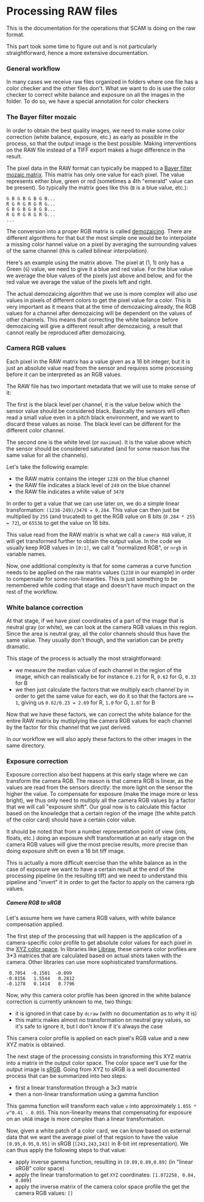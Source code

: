 # Processing RAW files

This is the documentation for the operations that SCAM is doing on the raw format.

This part took some time to figure out and is not particularly straightforward, hence a more extensive documentation.

### General workflow

In many cases we receive raw files organized in folders where one file has a color checker and the other files don't. What we want to do is use the color checker to correct white balance and exposure on all the images in the folder. To do so, we have a special annotation for color checkers

### The Bayer filter mozaic

In order to obtain the best quality images, we need to make some color correction (white balance, exposure, etc.) as
early as possible in the process, so that the output image is the best possible. Making interventions on the RAW file
instead of a TIFF export makes a huge difference in the result.

The pixel data in the RAW format can typically be mapped to a [Bayer filter mozaic matrix](https://en.wikipedia.org/wiki/Bayer_filter).
This matrix has only one value for each pixel. The value represents either blue, green or red (sometimes a 4th "emerald" value can be present).
So typically the matrix goes like this (`B` is a blue value, etc.):

```
G B G B G B G B...
R G R G R G R G...
G B G B G B G B...
R G R G R G R G...
...
```

The conversion into a proper RGB matrix is called [demozaicing](https://en.wikipedia.org/wiki/Demosaicing). There are
different algorithms for that but the most simple one would be to interpolate a missing color hannel value on a pixel
by averaging the surrounding values of the same channel (this is called bilinear interpolation).

Here's an example using the matrix above. The pixel at (1, 1) only has a Green (`G`) value, we need to give it a blue and red value. For the blue value we average the blue values of the pixels just above and below, and for the red value we average the value of the pixels left and right.

The actual demozaicing algorithm that we use is more complex will also use values in pixels of different colors to get the pixel value for a color. This is very important as it means that at the time of demozaicing already, the RGB values for a channel after demozaicing will be dependent on the values of other channels. This means that correcting the white balance before demozaicing will give a different result after demozaicing, a result that cannot really be reproduced after demozaicing.

### Camera RGB values

Each pixel in the RAW matrix has a value given as a 16 bit integer, but it is just an absolute value read from the sensor and requires some processing before it can be interpreted as an RGB values.

The RAW file has two important metadata that we will use to make sense of it:

The first is the black level per channel, it is the value below which the sensor value should be considered black. Basically the sensors will often read a small value even in a pitch black environment, and we want to discard these values as noise. The black level can be different for the different color channel.

The second one is the white level (or `maximum`). It is the value above which the sensor should be considered saturated (and for some reason has the same value for all the channels).

Let's take the following example: 
- the RAW matrix contains the integer `1238` on the blue channel
- the RAW file indicates a black level of `249` on the blue channel
- the RAW file indicates a white value of `3478`

In order to get a value that we can use later on, we do a simple linear transformation: `(1238-249)/3478 = 0.284`. This value can then just be multiplied by `255` (and trucated) to get the RGB value on 8 bits (`0.284 * 255 = 72`), or `65536` to get the value on 16 bits.

This value read from the RAW matrix is what we call a `camera RGB` value, it will get transformed further to obtain the output value. In the code we usually keep RGB values in `[0:1]`, we call it "normalized RGB", or `nrgb` in variable names.

Now, one additional complexity is that for some cameras a curve function needs to be applied on the raw matrix values (`1238` in our example) in order to compensate for some non-linearities. This is just something to be remembered while coding that stage and doesn't have much impact on the rest of the workflow.

### White balance correction

At that stage, if we have pixel coordinates of a part of the image that is neutral gray (or white), we can look at the camera RGB values in this region. Since the area is neutral gray, all the color channels should thus have the same value. They usually don't though, and the variation can be pretty dramatic.

This stage of the process is actually the most straightforward:
- we measure the median value of each channel in the region of the image, which can realistically be for instance `0.23` for R, `0.62` for G, `0.33` for B
- we then just calculate the factors that we multiply each channel by in order to get the same value for each, we do it so that the factors are `>= 1`, giving us `0.62/0.23 = 2.69` for R, `1.0` for G, `1.87` for B

Now that we have these factors, we can correct the white balance for the entire RAW matrix by mutliplying the camera RGB values for each channel by the factor for this channel that we just derived.

In our workflow we will also apply these factors to the other images in the same directory.

### Exposure correction

Exposure correction also best happens at this early stage where we can transform the camera RGB. The reason is that camera RGB is linear, as the values are read from the sensors directly: the more light on the sensor the higher the value. To compensate for exposure (make the image more or less bright), we thus only need to multiply all the camera RGB values by a factor that we will call "exposure shift". Our goal now is to calculate this factor based on the knowledge that a certain region of the image (the white patch of the color card) should have a certain color value.

It should be noted that from a number representation point of view (ints, floats, etc.) doing an exposure shift transformation at an early stage on the camera RGB values will give the most precise results, more precise than doing exposure shift on even a 16 bit tiff image.

This is actually a more difficult exercise than the white balance as in the case of exposure we want to have a certain result at the end of the processing pipeline (in the resulting tiff) and we need to understand this pipeline and "invert" it in order to get the factor to apply on the camera rgb values.

##### Camera RGB to sRGB

Let's assume here we have camera RGB values, with white balance compensation applied.

The first step of the processing that will happen is the application of a camera-specific color profile to get absolute color values for each pixel in the [XYZ color space](https://en.wikipedia.org/wiki/CIE_1931_color_space). In libraries like [Libraw](https://www.libraw.org/), these camera color profiles are 3\*3 matrices that are calculated based on actual shots taken with the camera. Other libraries can use more sophisticated transformations.

```
 0.7054  -0.1501  -0.099
-0.8156   1.5544   0.2812
-0.1278   0.1414   0.7796
```

Now, why this camera color profile has been ignored in the white balance correction is currently unknown to me, two things:
- it is ignored in that case by `dcraw` (with no documentation as to why it is)
- this matrix makes almost no transformation on neutral gray values, so it's safe to ignore it, but I don't know if it's always the case

This camera color profile is applied on each pixel's RGB value and a new XYZ matrix is obtained.

The next stage of the processing consists in transforming this XYZ matrix into a matrix in the output color space. The color space we'll use for the output image is [sRGB](https://en.wikipedia.org/wiki/SRGB). Going from XYZ to sRGB is a well documented process that can be summarized into two steps:
- first a linear transformation through a 3x3 matrix
- then a non-linear transformation using a gamma function

This gamma function will transform each value `v` into approximately `1.055 * v^0.41 - 0.055`. This non-linearity means that compensating for exposure on an `sRGB` image is more complex than a linear transformation.

Now, given a white patch of a color card, we can know based on external data that we want the average pixel of that regsion to have the value `[0.95,0.95,0.95]` in sRGB (`[243,243,243]` in 8-bit int representation). We can thus apply the following steps to that value:
- apply inverse gamma function, resulting in `[0.89,0.89,0.89]` (in "linear sRGB" color space)
- apply the linear transformation to get `XYZ` coordinates: `[1.072258, 0.84, 0.809]`
- apply the inverse matrix of the camera color space profile the get the camera RGB values: `[]`

